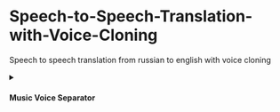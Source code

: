 # Speech-to-Speech-Translation-with-Voice-Cloning
Speech to speech translation from russian to english with voice cloning

<details>
  <summary><h4>Music Voice Separator</h4></summary>

  <details>
  <summary><h5>original 15 seconds audio</h5></summary>
  
  [original](https://github.com/Allessyer/Speech-to-Speech-Translation-with-Voice-Cloning/assets/71093827/9e379394-520d-4a29-9e6a-78710d7682f1)
    </details>


  
</details>
